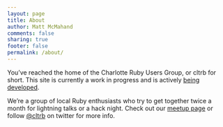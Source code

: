```yaml
---
layout: page
title: About
author: Matt McMahand
comments: false
sharing: true
footer: false
permalink: /about/
---
```


You’ve reached the home of the Charlotte Ruby Users Group, or cltrb for short. This site is currently a work in progress and is actively [being developed](https://github.com/charlotte-ruby/charlotte-ruby.github.com/).

We’re a group of local Ruby enthusiasts who try to get together twice a month for lightning talks or a hack night. Check out our [meetup page](https://www.meetup.com/charlotte-rb/) or follow [@cltrb](http://twitter.com/cltrb) on twitter for more info.
